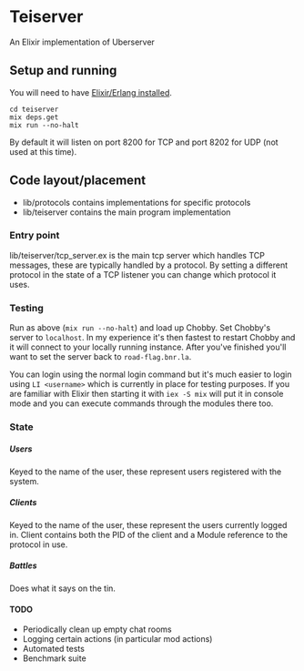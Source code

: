 # Teiserver

An Elixir implementation of Uberserver

## Setup and running

You will need to have [Elixir/Erlang installed](https://elixir-lang.org/install.html).

```
cd teiserver
mix deps.get
mix run --no-halt
```

By default it will listen on port 8200 for TCP and port 8202 for UDP (not used at this time).

## Code layout/placement
- lib/protocols contains implementations for specific protocols
- lib/teiserver contains the main program implementation

### Entry point
lib/teiserver/tcp_server.ex is the main tcp server which handles TCP messages, these are typically handled by a protocol. By setting a different protocol in the state of a TCP listener you can change which protocol it uses.

### Testing
Run as above (`mix run --no-halt`) and load up Chobby. Set Chobby's server to `localhost`. In my experience it's then fastest to restart Chobby and it will connect to your locally running instance. After you've finished you'll want to set the server back to `road-flag.bnr.la`.

You can login using the normal login command but it's much easier to login using `LI <username>` which is currently in place for testing purposes. If you are familiar with Elixir then starting it with `iex -S mix` will put it in console mode and you can execute commands through the modules there too.

### State
##### Users
Keyed to the name of the user, these represent users registered with the system.

##### Clients
Keyed to the name of the user, these represent the users currently logged in. Client contains both the PID of the client and a Module reference to the protocol in use.

##### Battles
Does what it says on the tin.


#### TODO
- Periodically clean up empty chat rooms
- Logging certain actions (in particular mod actions)
- Automated tests
- Benchmark suite

